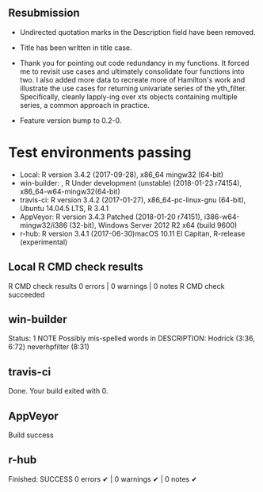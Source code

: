 
## Resubmission

* Undirected quotation marks in the Description field have been removed.

* Title has been written in title case.

* Thank you for pointing out code redundancy in my functions.
  It forced me to revisit use cases and ultimately consolidate four functions into 
  two. I also added more data to recreate more of Hamilton's work and illustrate 
  the use cases for returning univariate series of the yth_filter. Specifically, 
  cleanly lapply-ing over xts objects containing multiple series, a common approach in
  practice.
  
* Feature version bump to 0.2-0.

# Test environments passing
* Local: R version 3.4.2 (2017-09-28), x86_64 mingw32 (64-bit)
* win-builder: , R Under development (unstable) (2018-01-23 r74154), x86_64-w64-mingw32(64-bit)
* travis-ci: R version 3.4.2 (2017-01-27), x86_64-pc-linux-gnu (64-bit), Ubuntu 14.04.5 LTS, R 3.4.1 
* AppVeyor: R version 3.4.3 Patched (2018-01-20 r74151), i386-w64-mingw32/i386 (32-bit), Windows Server 2012 R2 x64 (build 9600)
* r-hub: R version 3.4.1 (2017-06-30)macOS 10.11 El Capitan, R-release (experimental)

## Local R CMD check results
R CMD check results
0 errors | 0 warnings | 0 notes
R CMD check succeeded

## win-builder
Status: 1 NOTE
Possibly mis-spelled words in DESCRIPTION:
Hodrick (3:36, 6:72)
neverhpfilter (8:31)
  
## travis-ci
Done. Your build exited with 0.

## AppVeyor
Build success

## r-hub
Finished: SUCCESS
0 errors ✔ | 0 warnings ✔ | 0 notes ✔

  
